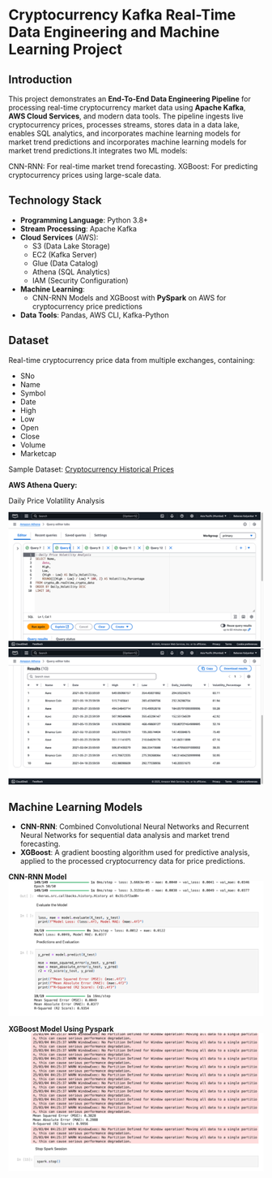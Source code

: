 # Cryptocurrency Kafka Real-Time Data Engineering and Machine Learning Project

## Introduction
This project demonstrates an **End-To-End Data Engineering Pipeline** for processing real-time cryptocurrency market data using **Apache Kafka**, **AWS Cloud Services**, and modern data tools. The pipeline ingests live cryptocurrency prices, processes streams, stores data in a data lake, enables SQL analytics, and incorporates machine learning models for market trend predictions and incorporates machine learning models for market trend predictions.It integrates two ML models:

CNN-RNN: For real-time market trend forecasting.
XGBoost: For predicting cryptocurrency prices using large-scale data. 

## Technology Stack
- **Programming Language**: Python 3.8+
- **Stream Processing**: Apache Kafka
- **Cloud Services** (AWS):
  - S3 (Data Lake Storage)
  - EC2 (Kafka Server)
  - Glue (Data Catalog)
  - Athena (SQL Analytics)
  - IAM (Security Configuration)
- **Machine Learning**:
  - CNN-RNN Models and XGBoost with **PySpark** on AWS for cryptocurrency price predictions
- **Data Tools**: Pandas, AWS CLI, Kafka-Python

## Dataset
Real-time cryptocurrency price data from multiple exchanges, containing:
- SNo
- Name
- Symbol
- Date
- High
- Low
- Open
- Close
- Volume
- Marketcap

Sample Dataset: [Cryptocurrency Historical Prices](https://www.kaggle.com/datasets/sudalairajkumar/cryptocurrencypricehistory)

**AWS Athena Query:**
  
   Daily Price Volatility Analysis
  
   ![Athena Query](q1.png)
   ![Athena Query](r1.png)

## Machine Learning Models
- **CNN-RNN**: Combined Convolutional Neural Networks and Recurrent Neural Networks for sequential data analysis and market trend forecasting.
- **XGBoost**: A gradient boosting algorithm used for predictive analysis, applied to the processed cryptocurrency data for price predictions.
  
**CNN-RNN Model**
  ![CNN-RNN Model](cnn-rnn.png)

**XGBoost Model Using Pyspark**
  ![XGBoost Model](pyspark.png)


